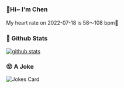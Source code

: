 ### 👋Hi~ I'm Chen

My heart rate on 2022-07-18 is 58～108 bpm💖

### 🧐 Github Stats
[![github stats](https://github-readme-stats.vercel.app/api?username=z1cheng&show_icons=true&theme=default)](https://github.com/anuraghazra/github-readme-stats)

### 😜 A Joke

![Jokes Card](https://readme-jokes.vercel.app/api?theme=graywhite)

